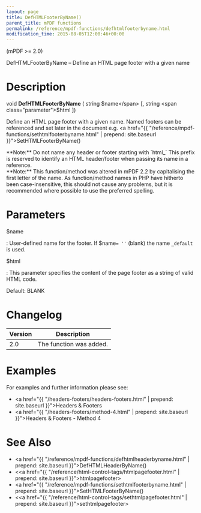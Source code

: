 ```yaml
---
layout: page
title: DefHTMLFooterByName()
parent_title: mPDF functions
permalink: /reference/mpdf-functions/defhtmlfooterbyname.html
modification_time: 2015-08-05T12:00:46+00:00
---
```


(mPDF >= 2.0)

DefHTMLFooterByName – Define an HTML page footer with a given name

# Description

void **DefHTMLFooterByName** ( string <span class="parameter">$name</span>
[, string <span class="parameter">$html</span>
])

Define an HTML page footer with a given name. Named footers can be referenced and set later in the document e.g.
<a href="{{ "/reference/mpdf-functions/sethtmlfooterbyname.html" | prepend: site.baseurl }}">SetHTMLFooterByName()</a>

<div class="alert alert-info" role="alert" markdown="1">
  **Note:** Do not name any header or footer starting with `html_` This prefix is reserved to identify an
  <span class="smallblock">HTML</span> header/footer when passing its name in a reference.
</div>

<div class="alert alert-info" role="alert" markdown="1">
  **Note:** This function/method was altered in mPDF 2.2 by capitalising the first letter of the name.
  As function/method names in PHP have hitherto been case-insensitive, this should not cause any problems, but it is
  recommended where possible to use the preferred spelling.
</div>

# Parameters

<span class="parameter">$name</span>

: User-defined name for the footer. If <span class="parameter">$name</span>`= ''` (blank) the
  name `_default` is used.

<span class="parameter">$html</span>

: This parameter specifies the content of the page footer as a string of valid HTML code.

  Default: <span class="smallblock">BLANK</span>

# Changelog

<table class="table">
<thead>
<tr>
    <th>Version</th>
    <th>Description</th>
</tr>
</thead>
<tbody>
<tr>
    <td>2.0</td>
    <td>The function was added.</td>
</tr>
</tbody>
</table>

# Examples

For examples and further information please see:

- <a href="{{ "/headers-footers/headers-footers.html" | prepend: site.baseurl }}">Headers &amp; Footers</a>
- <a href="{{ "/headers-footers/method-4.html" | prepend: site.baseurl }}">Headers &amp; Footers - Method 4</a>

# See Also

- <a href="{{ "/reference/mpdf-functions/defhtmlheaderbyname.html" | prepend: site.baseurl }}">DefHTMLHeaderByName()</a>
- &lt;<a href="{{ "/reference/html-control-tags/htmlpagefooter.html" | prepend: site.baseurl }}">htmlpagefooter</a>&gt;
- <a href="{{ "/reference/mpdf-functions/sethtmlfooterbyname.html" | prepend: site.baseurl }}">SetHTMLFooterByName()</a>
- &lt;<a href="{{ "/reference/html-control-tags/sethtmlpagefooter.html" | prepend: site.baseurl }}">sethtmlpagefooter</a>&gt;
